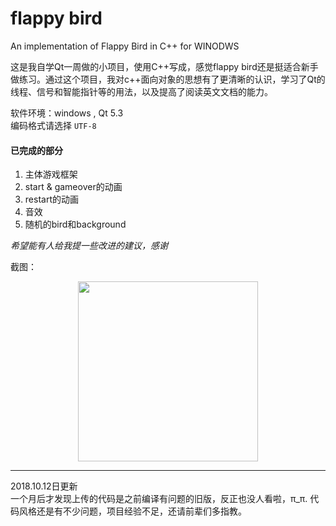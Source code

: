 # flappy bird
An implementation of Flappy Bird in C++ for WINODWS  

这是我自学Qt一周做的小项目，使用C++写成，感觉flappy bird还是挺适合新手做练习。通过这个项目，我对c++面向对象的思想有了更清晰的认识，学习了Qt的线程、信号和智能指针等的用法，以及提高了阅读英文文档的能力。

软件环境：windows , Qt 5.3   
编码格式请选择 `UTF-8`  
 

#### 已完成的部分
1. 主体游戏框架
2. start & gameover的动画
3. restart的动画
4. 音效
5. 随机的bird和background



*希望能有人给我提一些改进的建议，感谢*

截图：
 <div align=center>  <img src="https://raw.githubusercontent.com/Cirnoo/flappy-bird/master/flappy_bird.png" width="288">
</div>

---

2018.10.12日更新  
一个月后才发现上传的代码是之前编译有问题的旧版，反正也没人看啦，π_π.
代码风格还是有不少问题，项目经验不足，还请前辈们多指教。
